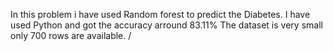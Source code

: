 In this problem i have used Random forest to predict the Diabetes.
I have used Python and got the accuracy arround 83.11% The dataset is very small only
700 rows are available.
/
